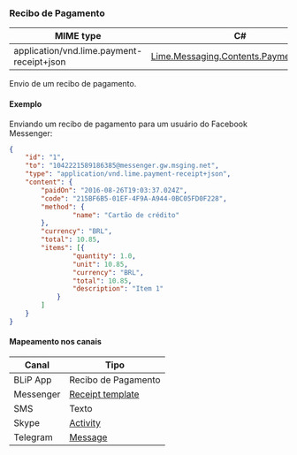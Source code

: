 ### Recibo de Pagamento
| MIME type                            | C#                                   |
|--------------------------------------|--------------------------------------|
| application/vnd.lime.payment-receipt+json | [Lime.Messaging.Contents.PaymentReceipt](https://github.com/takenet/lime-csharp/blob/master/src/Lime.Messaging/Contents/PaymentReceipt.cs) |

Envio de um recibo de pagamento. 

#### Exemplo
Enviando um recibo de pagamento para um usuário do Facebook Messenger:

```json
{
    "id": "1",
    "to": "1042221589186385@messenger.gw.msging.net",
    "type": "application/vnd.lime.payment-receipt+json",
    "content": {
        "paidOn": "2016-08-26T19:03:37.024Z",
        "code": "215BF6B5-01EF-4F9A-A944-0BC05FD0F228",
        "method": {
                "name": "Cartão de crédito"
        },
        "currency": "BRL",
        "total": 10.85,
        "items": [{
                "quantity": 1.0,
                "unit": 10.85,
                "currency": "BRL",
                "total": 10.85,
                "description": "Item 1"
            }
        ]
    }
}
```

#### Mapeamento nos canais

| Canal              | Tipo                    | 
|--------------------|-------------------------|
| BLiP App           | Recibo de Pagamento                |
| Messenger          | [Receipt template](https://developers.facebook.com/docs/messenger-platform/send-api-reference/receipt-template)|
| SMS                | Texto         |
| Skype              | [Activity](https://docs.botframework.com/en-us/skype/chat/#sending-messages-1)|
| Telegram           | [Message](https://core.telegram.org/bots/api#message)|
